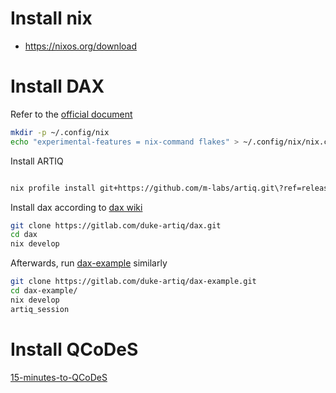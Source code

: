 # Install nix

- https://nixos.org/download


# Install DAX

Refer to the [official document](https://m-labs.hk/artiq/manual/installing.html#installing-via-nix-linux)

```bash
mkdir -p ~/.config/nix
echo "experimental-features = nix-command flakes" > ~/.config/nix/nix.conf
```

Install ARTIQ

```bash

nix profile install git+https://github.com/m-labs/artiq.git\?ref=release-7
```

Install dax according to [dax wiki](https://gitlab.com/duke-artiq/dax/-/wikis/DAX/Installation)

```bash
git clone https://gitlab.com/duke-artiq/dax.git
cd dax
nix develop

```

Afterwards, run [dax-example](https://gitlab.com/duke-artiq/dax-example) similarly

```bash
git clone https://gitlab.com/duke-artiq/dax-example.git
cd dax-example/
nix develop
artiq_session

```


# Install QCoDeS

[15-minutes-to-QCoDeS](https://github.com/microsoft/Qcodes/blob/main/docs/examples/15_minutes_to_QCoDeS.ipynb)
